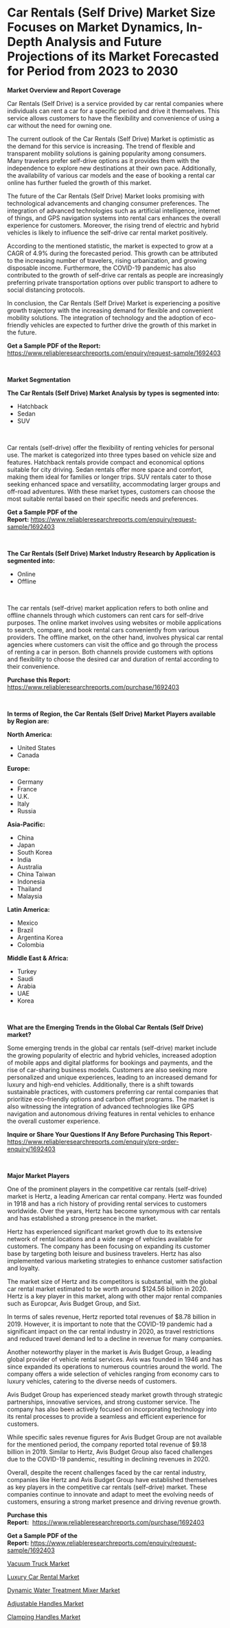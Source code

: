 <p><h1>Car Rentals (Self Drive) Market Size Focuses on Market Dynamics, In-Depth Analysis and Future Projections of its Market Forecasted for Period from 2023 to 2030</h1></p><p><strong>Market Overview and Report Coverage</strong></p>
<p><p>Car Rentals (Self Drive) is a service provided by car rental companies where individuals can rent a car for a specific period and drive it themselves. This service allows customers to have the flexibility and convenience of using a car without the need for owning one.</p><p>The current outlook of the Car Rentals (Self Drive) Market is optimistic as the demand for this service is increasing. The trend of flexible and transparent mobility solutions is gaining popularity among consumers. Many travelers prefer self-drive options as it provides them with the independence to explore new destinations at their own pace. Additionally, the availability of various car models and the ease of booking a rental car online has further fueled the growth of this market.</p><p>The future of the Car Rentals (Self Drive) Market looks promising with technological advancements and changing consumer preferences. The integration of advanced technologies such as artificial intelligence, internet of things, and GPS navigation systems into rental cars enhances the overall experience for customers. Moreover, the rising trend of electric and hybrid vehicles is likely to influence the self-drive car rental market positively.</p><p>According to the mentioned statistic, the market is expected to grow at a CAGR of 4.9% during the forecasted period. This growth can be attributed to the increasing number of travelers, rising urbanization, and growing disposable income. Furthermore, the COVID-19 pandemic has also contributed to the growth of self-drive car rentals as people are increasingly preferring private transportation options over public transport to adhere to social distancing protocols.</p><p>In conclusion, the Car Rentals (Self Drive) Market is experiencing a positive growth trajectory with the increasing demand for flexible and convenient mobility solutions. The integration of technology and the adoption of eco-friendly vehicles are expected to further drive the growth of this market in the future.</p></p>
<p><strong>Get a Sample PDF of the Report:</strong> <a href="https://www.reliableresearchreports.com/enquiry/request-sample/1692403">https://www.reliableresearchreports.com/enquiry/request-sample/1692403</a></p>
<p>&nbsp;</p>
<p><strong>Market Segmentation</strong></p>
<p><strong>The Car Rentals (Self Drive) Market Analysis by types is segmented into:</strong></p>
<p><ul><li>Hatchback</li><li>Sedan</li><li>SUV</li></ul></p>
<p>&nbsp;</p>
<p><p>Car rentals (self-drive) offer the flexibility of renting vehicles for personal use. The market is categorized into three types based on vehicle size and features. Hatchback rentals provide compact and economical options suitable for city driving. Sedan rentals offer more space and comfort, making them ideal for families or longer trips. SUV rentals cater to those seeking enhanced space and versatility, accommodating larger groups and off-road adventures. With these market types, customers can choose the most suitable rental based on their specific needs and preferences.</p></p>
<p><strong>Get a Sample PDF of the Report:</strong>&nbsp;<a href="https://www.reliableresearchreports.com/enquiry/request-sample/1692403">https://www.reliableresearchreports.com/enquiry/request-sample/1692403</a></p>
<p>&nbsp;</p>
<p><strong>The Car Rentals (Self Drive) Market Industry Research by Application is segmented into:</strong></p>
<p><ul><li>Online</li><li>Offline</li></ul></p>
<p>&nbsp;</p>
<p><p>The car rentals (self-drive) market application refers to both online and offline channels through which customers can rent cars for self-drive purposes. The online market involves using websites or mobile applications to search, compare, and book rental cars conveniently from various providers. The offline market, on the other hand, involves physical car rental agencies where customers can visit the office and go through the process of renting a car in person. Both channels provide customers with options and flexibility to choose the desired car and duration of rental according to their convenience.</p></p>
<p><strong>Purchase this Report:</strong>&nbsp; <a href="https://www.reliableresearchreports.com/purchase/1692403">https://www.reliableresearchreports.com/purchase/1692403</a></p>
<p>&nbsp;</p>
<p><strong>In terms of Region, the Car Rentals (Self Drive) Market Players available by Region are:</strong></p>
<p>
    <p> <strong> North America: </strong>
        <ul>
            <li>United States</li>
            <li>Canada</li>
        </ul>
        </p> 
    <p> <strong> Europe: </strong>
        <ul>
            <li>Germany</li>
            <li>France</li>
            <li>U.K.</li>
            <li>Italy</li>
            <li>Russia</li>
        </ul>
        </p> 
    <p> <strong> Asia-Pacific: </strong>
        <ul>
            <li>China</li>
            <li>Japan</li>
            <li>South Korea</li>
            <li>India</li>
            <li>Australia</li>
            <li>China Taiwan</li>
            <li>Indonesia</li>
            <li>Thailand</li>
            <li>Malaysia</li>
        </ul>
        </p> 
    <p> <strong> Latin America: </strong>
        <ul>
            <li>Mexico</li>
            <li>Brazil</li>
            <li>Argentina Korea</li>
            <li>Colombia</li>
        </ul>
        </p> 
    <p> <strong> Middle East & Africa: </strong>
        <ul>
            <li>Turkey</li>
            <li>Saudi</li>
            <li>Arabia</li>
            <li>UAE</li>
            <li>Korea</li>
        </ul>
    </p>
    </p>
<p>&nbsp;</p>
<p><strong>What are the Emerging Trends in the Global Car Rentals (Self Drive) market?</strong></p>
<p><p>Some emerging trends in the global car rentals (self-drive) market include the growing popularity of electric and hybrid vehicles, increased adoption of mobile apps and digital platforms for bookings and payments, and the rise of car-sharing business models. Customers are also seeking more personalized and unique experiences, leading to an increased demand for luxury and high-end vehicles. Additionally, there is a shift towards sustainable practices, with customers preferring car rental companies that prioritize eco-friendly options and carbon offset programs. The market is also witnessing the integration of advanced technologies like GPS navigation and autonomous driving features in rental vehicles to enhance the overall customer experience.</p></p>
<p><strong>Inquire or Share Your Questions If Any Before Purchasing This Report</strong>- <a href="https://www.reliableresearchreports.com/enquiry/pre-order-enquiry/1692403">https://www.reliableresearchreports.com/enquiry/pre-order-enquiry/1692403</a></p>
<p>&nbsp;</p>
<p><strong>Major Market Players</strong></p>
<p><p>One of the prominent players in the competitive car rentals (self-drive) market is Hertz, a leading American car rental company. Hertz was founded in 1918 and has a rich history of providing rental services to customers worldwide. Over the years, Hertz has become synonymous with car rentals and has established a strong presence in the market.</p><p>Hertz has experienced significant market growth due to its extensive network of rental locations and a wide range of vehicles available for customers. The company has been focusing on expanding its customer base by targeting both leisure and business travelers. Hertz has also implemented various marketing strategies to enhance customer satisfaction and loyalty.</p><p>The market size of Hertz and its competitors is substantial, with the global car rental market estimated to be worth around $124.56 billion in 2020. Hertz is a key player in this market, along with other major rental companies such as Europcar, Avis Budget Group, and Sixt.</p><p>In terms of sales revenue, Hertz reported total revenues of $8.78 billion in 2019. However, it is important to note that the COVID-19 pandemic had a significant impact on the car rental industry in 2020, as travel restrictions and reduced travel demand led to a decline in revenue for many companies.</p><p>Another noteworthy player in the market is Avis Budget Group, a leading global provider of vehicle rental services. Avis was founded in 1946 and has since expanded its operations to numerous countries around the world. The company offers a wide selection of vehicles ranging from economy cars to luxury vehicles, catering to the diverse needs of customers.</p><p>Avis Budget Group has experienced steady market growth through strategic partnerships, innovative services, and strong customer service. The company has also been actively focused on incorporating technology into its rental processes to provide a seamless and efficient experience for customers.</p><p>While specific sales revenue figures for Avis Budget Group are not available for the mentioned period, the company reported total revenue of $9.18 billion in 2019. Similar to Hertz, Avis Budget Group also faced challenges due to the COVID-19 pandemic, resulting in declining revenues in 2020.</p><p>Overall, despite the recent challenges faced by the car rental industry, companies like Hertz and Avis Budget Group have established themselves as key players in the competitive car rentals (self-drive) market. These companies continue to innovate and adapt to meet the evolving needs of customers, ensuring a strong market presence and driving revenue growth.</p></p>
<p><strong>Purchase this Report:</strong>&nbsp;&nbsp;<a href="https://www.reliableresearchreports.com/purchase/1692403">https://www.reliableresearchreports.com/purchase/1692403</a></p>
<p></p>
<p><strong>Get a Sample PDF of the Report:</strong>&nbsp;<a href="https://www.reliableresearchreports.com/enquiry/request-sample/1692403">https://www.reliableresearchreports.com/enquiry/request-sample/1692403</a></p>
<p><p><a href="https://www.linkedin.com/pulse/vacuum-truck-market-share-amp-new-trends-analysis-report-wqvme/">Vacuum Truck Market</a></p><p><a href="https://www.linkedin.com/pulse/luxury-car-rental-market-size-share-global-analysis-report-cqo7e/">Luxury Car Rental Market</a></p><p><a href="https://medium.com/@cierrahayes645/dynamic-water-treatment-mixer-market-outlook-industry-overview-and-forecast-2023-to-2030-659c7513fe9e">Dynamic Water Treatment Mixer Market</a></p><p><a href="https://github.com/scarol104/Market-Research-Report-List-1/blob/main/adjustable-handles-market.md">Adjustable Handles Market</a></p><p><a href="https://github.com/deliacustodio40/Market-Research-Report-List-1/blob/main/clamping-handles-market.md">Clamping Handles Market</a></p></p>